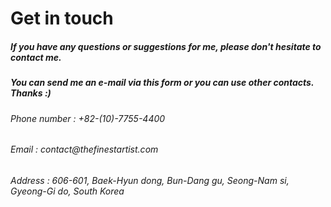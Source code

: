 <h1>Get in touch</h1>
<h5>If you have any questions or suggestions for me, please don't hesitate to contact me.</h5>
<h5>You can send me an e-mail via this form or you can use other contacts. Thanks :)&nbsp;</h5>
<p> </p>
<h6>Phone number : +82-(10)-7755-4400</h6>
<h6>Email : contact@thefinestartist.com</h6>
<h6><span>Address : 606-601, Baek-Hyun dong, Bun-Dang gu, Seong-Nam si, Gyeong-Gi do, South Korea</span></h6>
